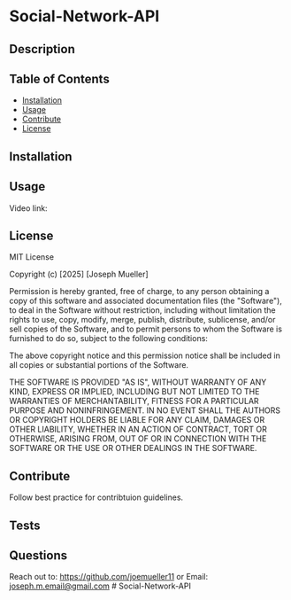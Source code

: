 # Social-Network-API

## Description



## Table of Contents
- [Installation](#installation)
- [Usage](#usage)
- [Contribute](#contribute)
- [License](#license)

## Installation



## Usage


Video link: 

## License
MIT License

Copyright (c) [2025] [Joseph Mueller]

Permission is hereby granted, free of charge, to any person obtaining a copy
of this software and associated documentation files (the "Software"), to deal
in the Software without restriction, including without limitation the rights
to use, copy, modify, merge, publish, distribute, sublicense, and/or sell
copies of the Software, and to permit persons to whom the Software is
furnished to do so, subject to the following conditions:

The above copyright notice and this permission notice shall be included in all
copies or substantial portions of the Software.

THE SOFTWARE IS PROVIDED "AS IS", WITHOUT WARRANTY OF ANY KIND, EXPRESS OR
IMPLIED, INCLUDING BUT NOT LIMITED TO THE WARRANTIES OF MERCHANTABILITY,
FITNESS FOR A PARTICULAR PURPOSE AND NONINFRINGEMENT. IN NO EVENT SHALL THE
AUTHORS OR COPYRIGHT HOLDERS BE LIABLE FOR ANY CLAIM, DAMAGES OR OTHER
LIABILITY, WHETHER IN AN ACTION OF CONTRACT, TORT OR OTHERWISE, ARISING FROM,
OUT OF OR IN CONNECTION WITH THE SOFTWARE OR THE USE OR OTHER DEALINGS IN THE
SOFTWARE.

## Contribute
Follow best practice for contribtuion guidelines.

## Tests


## Questions 
Reach out to:
https://github.com/joemueller11
or Email:
joseph.m.email@gmail.com  # Social-Network-API

